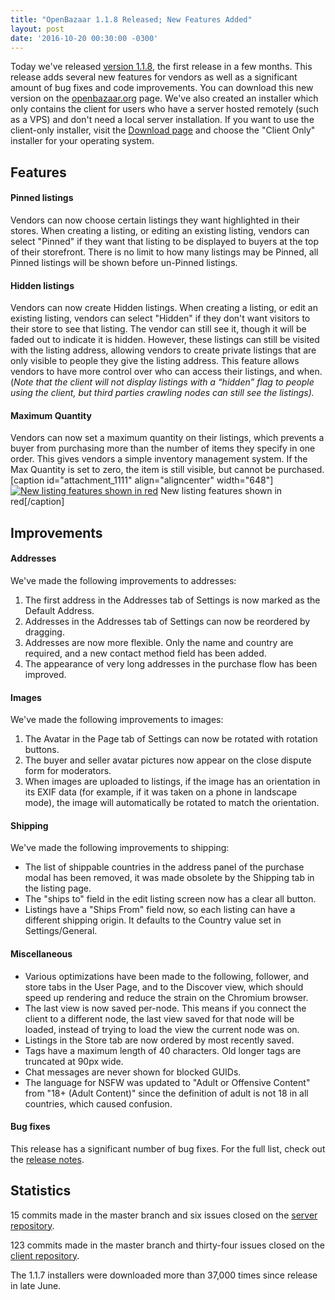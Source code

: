 ```yaml
---
title: "OpenBazaar 1.1.8 Released; New Features Added" 
layout: post
date: '2016-10-20 00:30:00 -0300'
---
```

        
Today we've released [version 1.1.8](https://github.com/OpenBazaar/OpenBazaar-Installer/releases/tag/v1.1.8), the first release in a few months. This release adds several new features for vendors as well as a significant amount of bug fixes and code improvements. You can download this new version on the [openbazaar.org](https://openbazaar.org/) page. We've also created an installer which only contains the client for users who have a server hosted remotely (such as a VPS) and don't need a local server installation. If you want to use the client-only installer, visit the [Download page](https://openbazaar.org/download.html?v1.1.8) and choose the "Client Only" installer for your operating system.

Features
--------

#### Pinned listings

Vendors can now choose certain listings they want highlighted in their stores. When creating a listing, or editing an existing listing, vendors can select "Pinned" if they want that listing to be displayed to buyers at the top of their storefront. There is no limit to how many listings may be Pinned, all Pinned listings will be shown before un-Pinned listings.

#### Hidden listings

Vendors can now create Hidden listings. When creating a listing, or edit an existing listing, vendors can select "Hidden" if they don't want visitors to their store to see that listing. The vendor can still see it, though it will be faded out to indicate it is hidden. However, these listings can still be visited with the listing address, allowing vendors to create private listings that are only visible to people they give the listing address. This feature allows vendors to have more control over who can access their listings, and when. (_Note that the client will not display listings with a “hidden” flag to people using the client, but third parties crawling nodes can still see the listings)._

#### Maximum Quantity

Vendors can now set a maximum quantity on their listings, which prevents a buyer from purchasing more than the number of items they specify in one order. This gives vendors a simple inventory management system. If the Max Quantity is set to zero, the item is still visible, but cannot be purchased. \[caption id="attachment_1111" align="aligncenter" width="648"\][![New listing features shown in red](NewfeaturesOB.png)](https://blog.openbazaar.org/wp-content/uploads/2016/09/NewfeaturesOB.png) New listing features shown in red\[/caption\]

Improvements
------------

#### Addresses

We've made the following improvements to addresses:

1.  The first address in the Addresses tab of Settings is now marked as the Default Address.
2.  Addresses in the Addresses tab of Settings can now be reordered by dragging.
3.  Addresses are now more flexible. Only the name and country are required, and a new contact method field has been added.
4.  The appearance of very long addresses in the purchase flow has been improved.

#### Images

We've made the following improvements to images:

1.  The Avatar in the Page tab of Settings can now be rotated with rotation buttons.
2.  The buyer and seller avatar pictures now appear on the close dispute form for moderators.
3.  When images are uploaded to listings, if the image has an orientation in its EXIF data (for example, if it was taken on a phone in landscape mode), the image will automatically be rotated to match the orientation.

#### Shipping

We've made the following improvements to shipping:

*   The list of shippable countries in the address panel of the purchase modal has been removed, it was made obsolete by the Shipping tab in the listing page.
*   The "ships to" field in the edit listing screen now has a clear all button.
*   Listings have a "Ships From" field now, so each listing can have a different shipping origin. It defaults to the Country value set in Settings/General.

#### Miscellaneous

*   Various optimizations have been made to the following, follower, and store tabs in the User Page, and to the Discover view, which should speed up rendering and reduce the strain on the Chromium browser.
*   The last view is now saved per-node. This means if you connect the client to a different node, the last view saved for that node will be loaded, instead of trying to load the view the current node was on.
*   Listings in the Store tab are now ordered by most recently saved.
*   Tags have a maximum length of 40 characters. Old longer tags are truncated at 90px wide.
*   Chat messages are never shown for blocked GUIDs.
*   The language for NSFW was updated to "Adult or Offensive Content" from "18+ (Adult Content)" since the definition of adult is not 18 in all countries, which caused confusion.

#### Bug fixes

This release has a significant number of bug fixes. For the full list, check out the [release notes](https://github.com/OpenBazaar/OpenBazaar-Installer/releases/tag/v1.1.8).

Statistics
----------

15 commits made in the master branch and six issues closed on the [server repository](https://github.com/OpenBazaar/OpenBazaar-Server).

123 commits made in the master branch and thirty-four issues closed on the [client repository](https://github.com/OpenBazaar/OpenBazaar-Client).

The 1.1.7 installers were downloaded more than 37,000 times since release in late June.